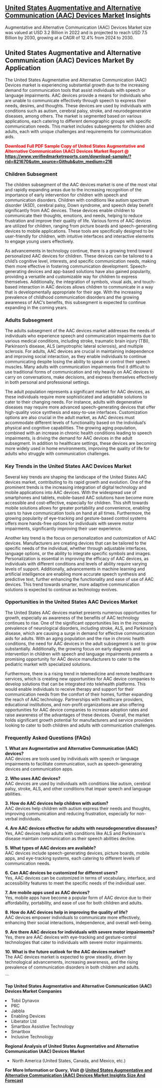 <h2><a href="https://www.verifiedmarketreports.com/download-sample/?rid=821670&amp;utm_source=Github&amp;utm_medium=216" target="_blank">United States Augmentative and Alternative Communication (AAC) Devices Market</a> Insights</h2><p>Augmentative and Alternative Communication (AAC) Devices Market size was valued at USD 3.2 Billion in 2022 and is projected to reach USD 7.5 Billion by 2030, growing at a CAGR of 12.4% from 2024 to 2030.</p><p><h2>United States Augmentative and Alternative Communication (AAC) Devices Market By Application</h2><p>The United States Augmentative and Alternative Communication (AAC) Devices market is experiencing substantial growth due to the increasing demand for communication tools that assist individuals with speech or language impairments. AAC devices provide a means for individuals who are unable to communicate effectively through speech to express their needs, desires, and thoughts. These devices are used by individuals with conditions such as autism, cerebral palsy, stroke, and neurodegenerative diseases, among others. The market is segmented based on various applications, each catering to different demographic groups with specific communication needs. This market includes subsegments for children and adults, each with unique challenges and requirements for communication aids.</p><p><b><p><span class=""><span style="color: #ff0000;"><strong>Download Full PDF Sample Copy of United States Augmentative and Alternative Communication (AAC) Devices Market Report</strong> @ </span><a href="https://www.verifiedmarketreports.com/download-sample/?rid=821670&amp;utm_source=Github&amp;utm_medium=216" target="_blank">https://www.verifiedmarketreports.com/download-sample/?rid=821670&amp;utm_source=Github&amp;utm_medium=216</a></span></p></b></p><h3>Children Subsegment</h3><p>The children subsegment of the AAC devices market is one of the most vital and rapidly expanding areas due to the increasing recognition of the importance of early intervention for children with speech and communication disorders. Children with conditions like autism spectrum disorder (ASD), cerebral palsy, Down syndrome, and speech delay benefit significantly from AAC devices. These devices enable children to communicate their thoughts, emotions, and needs, helping to reduce frustration and improve their quality of life. Various forms of AAC devices are utilized for children, ranging from picture boards and speech-generating devices to mobile applications. These tools are specifically designed to be user-friendly for children, with intuitive interfaces and interactive elements to engage young users effectively.</p><p>As advancements in technology continue, there is a growing trend toward personalized AAC devices for children. These devices can be tailored to a child’s cognitive level, interests, and specific communication needs, making them more effective in fostering communication development. Speech-generating devices and app-based solutions have also gained popularity, providing a versatile and customizable way for children to express themselves. Additionally, the integration of symbols, visual aids, and touch-based interaction in AAC devices allows children to communicate in a way that is developmentally appropriate for their age. With the increasing prevalence of childhood communication disorders and the growing awareness of AAC’s benefits, this subsegment is expected to continue expanding in the coming years.</p><h3>Adults Subsegment</h3><p>The adults subsegment of the AAC devices market addresses the needs of individuals who experience speech and communication impairments due to various medical conditions, including stroke, traumatic brain injury (TBI), Parkinson’s disease, ALS (amyotrophic lateral sclerosis), and multiple sclerosis. For adults, AAC devices are crucial in maintaining independence and improving social interaction, as they enable individuals to continue communicating despite losing the ability to speak or control their speech muscles. Many adults with communication impairments find it difficult to use traditional forms of communication and rely heavily on AAC devices to carry on conversations, make decisions, and express themselves effectively in both personal and professional settings.</p><p>The adult population represents a significant market for AAC devices, as these individuals require more sophisticated and adaptable solutions to cater to their changing needs. For instance, adults with degenerative diseases may require more advanced speech-generating devices that offer high-quality voice synthesis and easy-to-use interfaces. Customization options are also crucial in the adult market, as AAC devices must accommodate different levels of functionality based on the individual’s physical and cognitive capabilities. The growing aging population, combined with an increase in chronic health conditions leading to speech impairments, is driving the demand for AAC devices in the adult subsegment. In addition to healthcare settings, these devices are becoming more widely used in home environments, improving the quality of life for adults who struggle with communication challenges.</p><h3>Key Trends in the United States AAC Devices Market</h3><p>Several key trends are shaping the landscape of the United States AAC devices market, contributing to its rapid growth and evolution. One of the prominent trends is the increasing integration of digital technology and mobile applications into AAC devices. With the widespread use of smartphones and tablets, mobile-based AAC solutions have become more accessible and cost-effective, especially for children. This shift towards mobile solutions allows for greater portability and convenience, enabling users to have communication tools on hand at all times. Furthermore, the growing popularity of eye-tracking and gesture-based control systems offers more hands-free options for individuals with severe motor impairments, significantly improving their user experience.</p><p>Another key trend is the focus on personalization and customization of AAC devices. Manufacturers are creating devices that can be tailored to the specific needs of the individual, whether through adjustable interfaces, language options, or the ability to integrate specific symbols and images. Personalization is essential in improving the efficacy of AAC devices, as individuals with different conditions and levels of ability require varying levels of support. Additionally, advancements in machine learning and artificial intelligence are enabling more accurate speech synthesis and predictive text, further enhancing the functionality and ease of use of AAC devices. This trend towards smarter, more adaptive communication solutions is expected to continue as technology evolves.</p><h3>Opportunities in the United States AAC Devices Market</h3><p>The United States AAC devices market presents numerous opportunities for growth, especially as awareness of the benefits of AAC technology continues to rise. One of the significant opportunities lies in the increasing prevalence of neurological disorders, including stroke, ALS, and Parkinson’s disease, which are causing a surge in demand for effective communication aids for adults. With an aging population and the rise in chronic health conditions, the need for AAC devices in the adult subsegment is set to grow substantially. Additionally, the growing focus on early diagnosis and intervention in children with speech and language impairments presents a promising opportunity for AAC device manufacturers to cater to the pediatric market with specialized solutions.</p><p>Furthermore, there is a rising trend in telemedicine and remote healthcare services, which is creating new opportunities for AAC device companies to develop solutions that can be integrated into telehealth platforms. This would enable individuals to receive therapy and support for their communication needs from the comfort of their homes, further expanding the reach of AAC technology. Partnerships with healthcare providers, educational institutions, and non-profit organizations are also offering opportunities for AAC device companies to increase adoption rates and raise awareness of the advantages of these devices. Overall, the market holds significant growth potential for manufacturers and service providers looking to cater to both children and adults with communication challenges.</p><h3>Frequently Asked Questions (FAQs)</h3><p><b>1. What are Augmentative and Alternative Communication (AAC) devices?</b><br> AAC devices are tools used by individuals with speech or language impairments to facilitate communication, such as speech-generating devices and communication apps.</p><p><b>2. Who uses AAC devices?</b><br> AAC devices are used by individuals with conditions like autism, cerebral palsy, stroke, ALS, and other conditions that impair speech and language abilities.</p><p><b>3. How do AAC devices help children with autism?</b><br> AAC devices help children with autism express their needs and thoughts, improving communication and reducing frustration, especially for non-verbal individuals.</p><p><b>4. Are AAC devices effective for adults with neurodegenerative diseases?</b><br> Yes, AAC devices help adults with conditions like ALS and Parkinson's disease maintain communication as their speech abilities decline.</p><p><b>5. What types of AAC devices are available?</b><br> AAC devices include speech-generating devices, picture boards, mobile apps, and eye-tracking systems, each catering to different levels of communication needs.</p><p><b>6. Can AAC devices be customized for different users?</b><br> Yes, AAC devices can be customized in terms of vocabulary, interface, and accessibility features to meet the specific needs of the individual user.</p><p><b>7. Are mobile apps used as AAC devices?</b><br> Yes, mobile apps have become a popular form of AAC device due to their affordability, portability, and ease of use for both children and adults.</p><p><b>8. How do AAC devices help in improving the quality of life?</b><br> AAC devices empower individuals to communicate more effectively, enhancing their social interactions, independence, and overall well-being.</p><p><b>9. Are there AAC devices for individuals with severe motor impairments?</b><br> Yes, there are AAC devices with eye-tracking and gesture-control technologies that cater to individuals with severe motor impairments.</p><p><b>10. What is the future outlook for the AAC devices market?</b><br> The AAC devices market is expected to grow steadily, driven by technological advancements, increasing awareness, and the rising prevalence of communication disorders in both children and adults.</p>```</p><p><strong>Top United States Augmentative and Alternative Communication (AAC) Devices Market Companies</strong></p><div data-test-id=""><p><li>Tobii Dynavox</li><li> PRC</li><li> Jabbla</li><li> Enabling Devices</li><li> Liberator Ltd</li><li> Smartbox Assistive Technology</li><li> Smartbox</li><li> Inclusive Technology</li></p><div><strong>Regional Analysis of&nbsp;United States Augmentative and Alternative Communication (AAC) Devices Market</strong></div><ul><li dir="ltr"><p dir="ltr">North America&nbsp;(United States, Canada, and Mexico, etc.)</p></li></ul><p><strong>For More Information or Query, Visit @&nbsp;</strong><strong><a href="https://www.verifiedmarketreports.com/product/augmentative-and-alternative-communication-aac-devices-market/?utm_source=Github&amp;utm_medium=216" target="_blank">United States Augmentative and Alternative Communication (AAC) Devices Market Insights Size And Forecast</a></strong></p></div>
